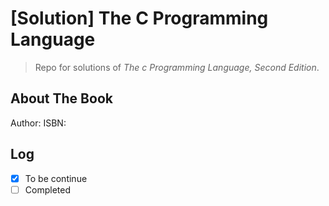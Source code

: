 # [Solution] The C Programming Language

> Repo for solutions of *The c Programming Language, Second Edition*.

## About The Book

Author:
ISBN:

## Log

- [x] To be continue
- [ ] Completed
